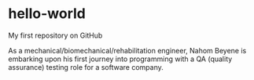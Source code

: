hello-world
===========

My first repository on GitHub

As a mechanical/biomechanical/rehabilitation engineer, Nahom Beyene is embarking upon his first journey into programming with a QA (quality assurance) testing role for a software company. 
